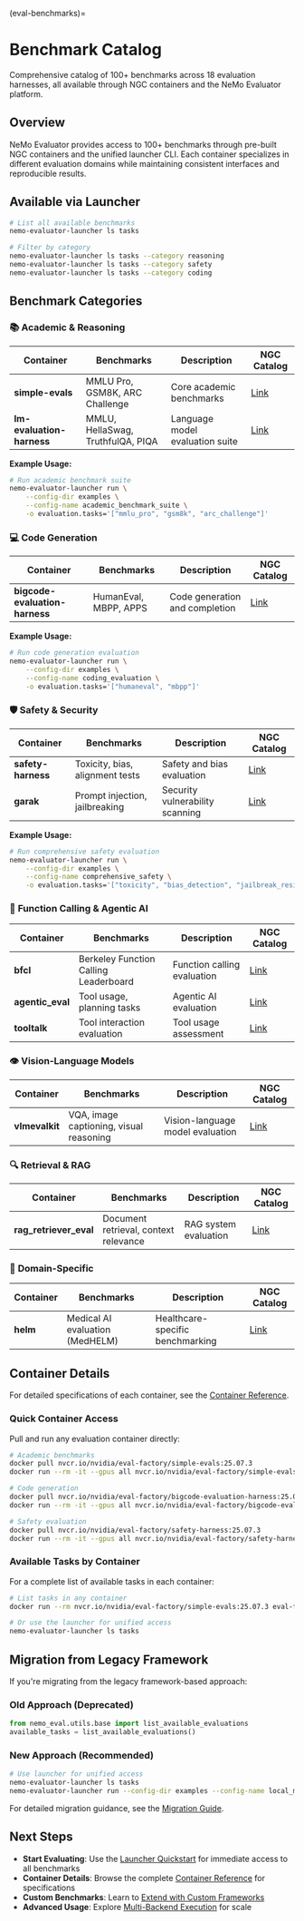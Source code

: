 (eval-benchmarks)=

# Benchmark Catalog

Comprehensive catalog of 100+ benchmarks across 18 evaluation harnesses, all available through NGC containers and the NeMo Evaluator platform.


## Overview

NeMo Evaluator provides access to 100+ benchmarks through pre-built NGC containers and the unified launcher CLI. Each container specializes in different evaluation domains while maintaining consistent interfaces and reproducible results.

## Available via Launcher

```bash
# List all available benchmarks
nemo-evaluator-launcher ls tasks

# Filter by category
nemo-evaluator-launcher ls tasks --category reasoning
nemo-evaluator-launcher ls tasks --category safety
nemo-evaluator-launcher ls tasks --category coding
```

## Benchmark Categories

### 📚 **Academic & Reasoning**
| Container | Benchmarks | Description | NGC Catalog |
|-----------|------------|-------------|-------------|
| **simple-evals** | MMLU Pro, GSM8K, ARC Challenge | Core academic benchmarks | [Link](https://catalog.ngc.nvidia.com/orgs/nvidia/teams/eval-factory/containers/simple-evals) |
| **lm-evaluation-harness** | MMLU, HellaSwag, TruthfulQA, PIQA | Language model evaluation suite | [Link](https://catalog.ngc.nvidia.com/orgs/nvidia/teams/eval-factory/containers/lm-evaluation-harness) |

**Example Usage:**
```bash
# Run academic benchmark suite
nemo-evaluator-launcher run \
    --config-dir examples \
    --config-name academic_benchmark_suite \
    -o evaluation.tasks='["mmlu_pro", "gsm8k", "arc_challenge"]'
```

### 💻 **Code Generation**  
| Container | Benchmarks | Description | NGC Catalog |
|-----------|------------|-------------|-------------|
| **bigcode-evaluation-harness** | HumanEval, MBPP, APPS | Code generation and completion | [Link](https://catalog.ngc.nvidia.com/orgs/nvidia/teams/eval-factory/containers/bigcode-evaluation-harness) |

**Example Usage:**
```bash
# Run code generation evaluation
nemo-evaluator-launcher run \
    --config-dir examples \
    --config-name coding_evaluation \
    -o evaluation.tasks='["humaneval", "mbpp"]'
```

### 🛡️ **Safety & Security**
| Container | Benchmarks | Description | NGC Catalog |
|-----------|------------|-------------|-------------|
| **safety-harness** | Toxicity, bias, alignment tests | Safety and bias evaluation | [Link](https://catalog.ngc.nvidia.com/orgs/nvidia/teams/eval-factory/containers/safety-harness) |
| **garak** | Prompt injection, jailbreaking | Security vulnerability scanning | [Link](https://catalog.ngc.nvidia.com/orgs/nvidia/teams/eval-factory/containers/garak) |

**Example Usage:**
```bash
# Run comprehensive safety evaluation
nemo-evaluator-launcher run \
    --config-dir examples \
    --config-name comprehensive_safety \
    -o evaluation.tasks='["toxicity", "bias_detection", "jailbreak_resistance"]'
```

### 🔧 **Function Calling & Agentic AI**
| Container | Benchmarks | Description | NGC Catalog |
|-----------|------------|-------------|-------------|
| **bfcl** | Berkeley Function Calling Leaderboard | Function calling evaluation | [Link](https://catalog.ngc.nvidia.com/teams/eval-factory/containers/bfcl) |
| **agentic_eval** | Tool usage, planning tasks | Agentic AI evaluation | [Link](https://catalog.ngc.nvidia.com/orgs/nvidia/teams/eval-factory/containers/agentic_eval) |
| **tooltalk** | Tool interaction evaluation | Tool usage assessment | [Link](https://catalog.ngc.nvidia.com/orgs/nvidia/teams/eval-factory/containers/tooltalk) |

### 👁️ **Vision-Language Models**
| Container | Benchmarks | Description | NGC Catalog |
|-----------|------------|-------------|-------------|
| **vlmevalkit** | VQA, image captioning, visual reasoning | Vision-language model evaluation | [Link](https://catalog.ngc.nvidia.com/orgs/nvidia/teams/eval-factory/containers/vlmevalkit) |

### 🔍 **Retrieval & RAG**
| Container | Benchmarks | Description | NGC Catalog |
|-----------|------------|-------------|-------------|
| **rag_retriever_eval** | Document retrieval, context relevance | RAG system evaluation | [Link](https://catalog.ngc.nvidia.com/orgs/nvidia/teams/eval-factory/containers/rag_retriever_eval) |

### 🏥 **Domain-Specific**
| Container | Benchmarks | Description | NGC Catalog |
|-----------|------------|-------------|-------------|
| **helm** | Medical AI evaluation (MedHELM) | Healthcare-specific benchmarking | [Link](https://catalog.ngc.nvidia.com/orgs/nvidia/teams/eval-factory/containers/helm) |

## Container Details

For detailed specifications of each container, see the [Container Reference](../nemo-evaluator/reference/containers.md).

### Quick Container Access

Pull and run any evaluation container directly:

```bash
# Academic benchmarks
docker pull nvcr.io/nvidia/eval-factory/simple-evals:25.07.3
docker run --rm -it --gpus all nvcr.io/nvidia/eval-factory/simple-evals:25.07.3

# Code generation
docker pull nvcr.io/nvidia/eval-factory/bigcode-evaluation-harness:25.07.3
docker run --rm -it --gpus all nvcr.io/nvidia/eval-factory/bigcode-evaluation-harness:25.07.3

# Safety evaluation
docker pull nvcr.io/nvidia/eval-factory/safety-harness:25.07.3
docker run --rm -it --gpus all nvcr.io/nvidia/eval-factory/safety-harness:25.07.3
```

### Available Tasks by Container

For a complete list of available tasks in each container:

```bash
# List tasks in any container
docker run --rm nvcr.io/nvidia/eval-factory/simple-evals:25.07.3 eval-factory ls

# Or use the launcher for unified access
nemo-evaluator-launcher ls tasks
```

## Migration from Legacy Framework

If you're migrating from the legacy framework-based approach:

### **Old Approach** (Deprecated)
```python
from nemo_eval.utils.base import list_available_evaluations
available_tasks = list_available_evaluations()
```

### **New Approach** (Recommended)
```bash
# Use launcher for unified access
nemo-evaluator-launcher ls tasks
nemo-evaluator-launcher run --config-dir examples --config-name local_mmlu_evaluation
```

For detailed migration guidance, see the [Migration Guide](../get-started/quickstart.md#migrating-from-legacy-api).

## Next Steps

- **Start Evaluating**: Use the [Launcher Quickstart](../nemo-evaluator-launcher/quickstart.md) for immediate access to all benchmarks
- **Container Details**: Browse the complete [Container Reference](../nemo-evaluator/reference/containers.md) for specifications
- **Custom Benchmarks**: Learn to [Extend with Custom Frameworks](../nemo-evaluator/extending/framework_definition_file.md)
- **Advanced Usage**: Explore [Multi-Backend Execution](../nemo-evaluator-launcher/executors/overview.md) for scale
